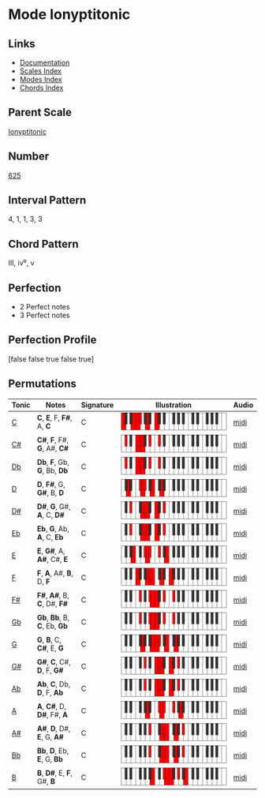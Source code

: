 # Mode Ionyptitonic

## Links

- [Documentation](index.md)
- [Scales Index](Scales.md)
- [Modes Index](Modes.md)
- [Chords Index](Chords.md)

## Parent Scale

[Ionyptitonic](ScaleIonyptitonic.md)

## Number

[625](https://ianring.com/musictheory/scales/625)

## Interval Pattern

4, 1, 1, 3, 3

## Chord Pattern

III, iv⁰, v

## Perfection

- 2 Perfect notes
- 3 Perfect notes

## Perfection Profile

[false false true false true]

## Permutations

| Tonic | Notes | Signature | Illustration | Audio |
|-------|-------|-----------|--------------|-------|
| [C](ModeCNaturalIonyptitonic.md) | **C**, **E**, F, **F#**, A, **C** | C | ![CNaturalIonyptitonic](ModeCNaturalIonyptitonic.png) | [midi](https://github.com/edipermadi/music/blob/main/docs/ModeCNaturalIonyptitonic.mid?raw=true) |
| [C#](ModeCSharpIonyptitonic.md) | **C#**, **F**, F#, **G**, A#, **C#** | C | ![CSharpIonyptitonic](ModeCSharpIonyptitonic.png) | [midi](https://github.com/edipermadi/music/blob/main/docs/ModeCSharpIonyptitonic.mid?raw=true) |
| [Db](ModeDFlatIonyptitonic.md) | **Db**, **F**, Gb, **G**, Bb, **Db** | C | ![DFlatIonyptitonic](ModeDFlatIonyptitonic.png) | [midi](https://github.com/edipermadi/music/blob/main/docs/ModeDFlatIonyptitonic.mid?raw=true) |
| [D](ModeDNaturalIonyptitonic.md) | **D**, **F#**, G, **G#**, B, **D** | C | ![DNaturalIonyptitonic](ModeDNaturalIonyptitonic.png) | [midi](https://github.com/edipermadi/music/blob/main/docs/ModeDNaturalIonyptitonic.mid?raw=true) |
| [D#](ModeDSharpIonyptitonic.md) | **D#**, **G**, G#, **A**, C, **D#** | C | ![DSharpIonyptitonic](ModeDSharpIonyptitonic.png) | [midi](https://github.com/edipermadi/music/blob/main/docs/ModeDSharpIonyptitonic.mid?raw=true) |
| [Eb](ModeEFlatIonyptitonic.md) | **Eb**, **G**, Ab, **A**, C, **Eb** | C | ![EFlatIonyptitonic](ModeEFlatIonyptitonic.png) | [midi](https://github.com/edipermadi/music/blob/main/docs/ModeEFlatIonyptitonic.mid?raw=true) |
| [E](ModeENaturalIonyptitonic.md) | **E**, **G#**, A, **A#**, C#, **E** | C | ![ENaturalIonyptitonic](ModeENaturalIonyptitonic.png) | [midi](https://github.com/edipermadi/music/blob/main/docs/ModeENaturalIonyptitonic.mid?raw=true) |
| [F](ModeFNaturalIonyptitonic.md) | **F**, **A**, A#, **B**, D, **F** | C | ![FNaturalIonyptitonic](ModeFNaturalIonyptitonic.png) | [midi](https://github.com/edipermadi/music/blob/main/docs/ModeFNaturalIonyptitonic.mid?raw=true) |
| [F#](ModeFSharpIonyptitonic.md) | **F#**, **A#**, B, **C**, D#, **F#** | C | ![FSharpIonyptitonic](ModeFSharpIonyptitonic.png) | [midi](https://github.com/edipermadi/music/blob/main/docs/ModeFSharpIonyptitonic.mid?raw=true) |
| [Gb](ModeGFlatIonyptitonic.md) | **Gb**, **Bb**, B, **C**, Eb, **Gb** | C | ![GFlatIonyptitonic](ModeGFlatIonyptitonic.png) | [midi](https://github.com/edipermadi/music/blob/main/docs/ModeGFlatIonyptitonic.mid?raw=true) |
| [G](ModeGNaturalIonyptitonic.md) | **G**, **B**, C, **C#**, E, **G** | C | ![GNaturalIonyptitonic](ModeGNaturalIonyptitonic.png) | [midi](https://github.com/edipermadi/music/blob/main/docs/ModeGNaturalIonyptitonic.mid?raw=true) |
| [G#](ModeGSharpIonyptitonic.md) | **G#**, **C**, C#, **D**, F, **G#** | C | ![GSharpIonyptitonic](ModeGSharpIonyptitonic.png) | [midi](https://github.com/edipermadi/music/blob/main/docs/ModeGSharpIonyptitonic.mid?raw=true) |
| [Ab](ModeAFlatIonyptitonic.md) | **Ab**, **C**, Db, **D**, F, **Ab** | C | ![AFlatIonyptitonic](ModeAFlatIonyptitonic.png) | [midi](https://github.com/edipermadi/music/blob/main/docs/ModeAFlatIonyptitonic.mid?raw=true) |
| [A](ModeANaturalIonyptitonic.md) | **A**, **C#**, D, **D#**, F#, **A** | C | ![ANaturalIonyptitonic](ModeANaturalIonyptitonic.png) | [midi](https://github.com/edipermadi/music/blob/main/docs/ModeANaturalIonyptitonic.mid?raw=true) |
| [A#](ModeASharpIonyptitonic.md) | **A#**, **D**, D#, **E**, G, **A#** | C | ![ASharpIonyptitonic](ModeASharpIonyptitonic.png) | [midi](https://github.com/edipermadi/music/blob/main/docs/ModeASharpIonyptitonic.mid?raw=true) |
| [Bb](ModeBFlatIonyptitonic.md) | **Bb**, **D**, Eb, **E**, G, **Bb** | C | ![BFlatIonyptitonic](ModeBFlatIonyptitonic.png) | [midi](https://github.com/edipermadi/music/blob/main/docs/ModeBFlatIonyptitonic.mid?raw=true) |
| [B](ModeBNaturalIonyptitonic.md) | **B**, **D#**, E, **F**, G#, **B** | C | ![BNaturalIonyptitonic](ModeBNaturalIonyptitonic.png) | [midi](https://github.com/edipermadi/music/blob/main/docs/ModeBNaturalIonyptitonic.mid?raw=true) |

